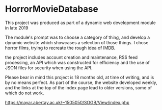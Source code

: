 # HorrorMovieDatabase
 This project was produced as part of a dynamic web development module in late 2019
 
 The module's prompt was to choose a category of thing, and develop a dynamic website which showcases a selection of those things.
 I chose horror films, trying to recreate the rough idea of IMDB.
 
 the project includes account creation and maintenance, RSS feed processing, an API which was constructed for efficiency
 and the use of JSON files for security when using the API.
 
 Please bear in mind this project is 18 months old, at time of writing, and is by no means perfect.
 As part of the course, the website developed weekly, and the links at the top of the index page lead to older versions, some of which do not work.

 https://mayar.abertay.ac.uk/~1505050/SOGB/View/index.php
